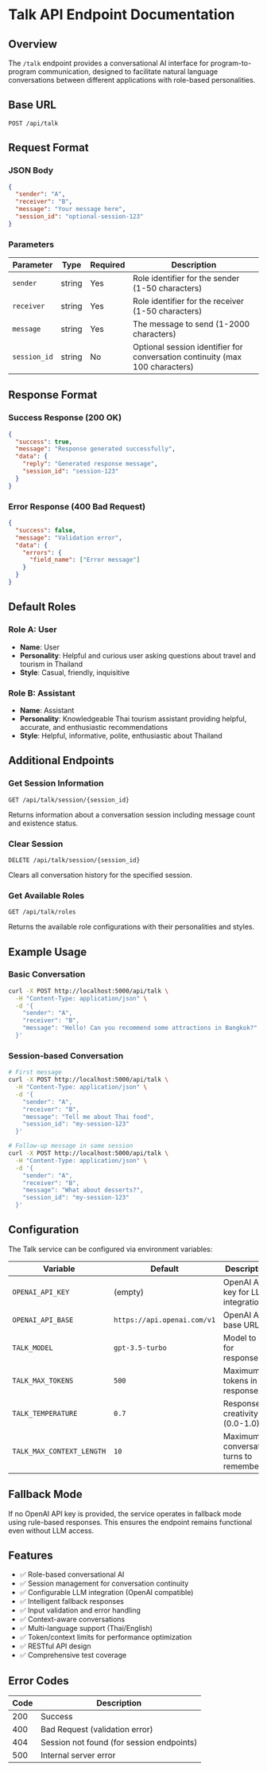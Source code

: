 # Talk API Endpoint Documentation

## Overview

The `/talk` endpoint provides a conversational AI interface for program-to-program communication, designed to facilitate natural language conversations between different applications with role-based personalities.

## Base URL

```
POST /api/talk
```

## Request Format

### JSON Body

```json
{
  "sender": "A",
  "receiver": "B", 
  "message": "Your message here",
  "session_id": "optional-session-123"
}
```

### Parameters

| Parameter | Type | Required | Description |
|-----------|------|----------|-------------|
| `sender` | string | Yes | Role identifier for the sender (1-50 characters) |
| `receiver` | string | Yes | Role identifier for the receiver (1-50 characters) |
| `message` | string | Yes | The message to send (1-2000 characters) |
| `session_id` | string | No | Optional session identifier for conversation continuity (max 100 characters) |

## Response Format

### Success Response (200 OK)

```json
{
  "success": true,
  "message": "Response generated successfully",
  "data": {
    "reply": "Generated response message",
    "session_id": "session-123"
  }
}
```

### Error Response (400 Bad Request)

```json
{
  "success": false,
  "message": "Validation error",
  "data": {
    "errors": {
      "field_name": ["Error message"]
    }
  }
}
```

## Default Roles

### Role A: User
- **Name**: User
- **Personality**: Helpful and curious user asking questions about travel and tourism in Thailand
- **Style**: Casual, friendly, inquisitive

### Role B: Assistant
- **Name**: Assistant
- **Personality**: Knowledgeable Thai tourism assistant providing helpful, accurate, and enthusiastic recommendations
- **Style**: Helpful, informative, polite, enthusiastic about Thailand

## Additional Endpoints

### Get Session Information
```
GET /api/talk/session/{session_id}
```

Returns information about a conversation session including message count and existence status.

### Clear Session
```
DELETE /api/talk/session/{session_id}
```

Clears all conversation history for the specified session.

### Get Available Roles
```
GET /api/talk/roles
```

Returns the available role configurations with their personalities and styles.

## Example Usage

### Basic Conversation

```bash
curl -X POST http://localhost:5000/api/talk \
  -H "Content-Type: application/json" \
  -d '{
    "sender": "A",
    "receiver": "B", 
    "message": "Hello! Can you recommend some attractions in Bangkok?"
  }'
```

### Session-based Conversation

```bash
# First message
curl -X POST http://localhost:5000/api/talk \
  -H "Content-Type: application/json" \
  -d '{
    "sender": "A",
    "receiver": "B",
    "message": "Tell me about Thai food",
    "session_id": "my-session-123"
  }'

# Follow-up message in same session
curl -X POST http://localhost:5000/api/talk \
  -H "Content-Type: application/json" \
  -d '{
    "sender": "A", 
    "receiver": "B",
    "message": "What about desserts?",
    "session_id": "my-session-123"
  }'
```

## Configuration

The Talk service can be configured via environment variables:

| Variable | Default | Description |
|----------|---------|-------------|
| `OPENAI_API_KEY` | (empty) | OpenAI API key for LLM integration |
| `OPENAI_API_BASE` | `https://api.openai.com/v1` | OpenAI API base URL |
| `TALK_MODEL` | `gpt-3.5-turbo` | Model to use for responses |
| `TALK_MAX_TOKENS` | `500` | Maximum tokens in response |
| `TALK_TEMPERATURE` | `0.7` | Response creativity (0.0-1.0) |
| `TALK_MAX_CONTEXT_LENGTH` | `10` | Maximum conversation turns to remember |

## Fallback Mode

If no OpenAI API key is provided, the service operates in fallback mode using rule-based responses. This ensures the endpoint remains functional even without LLM access.

## Features

- ✅ Role-based conversational AI
- ✅ Session management for conversation continuity  
- ✅ Configurable LLM integration (OpenAI compatible)
- ✅ Intelligent fallback responses
- ✅ Input validation and error handling
- ✅ Context-aware conversations
- ✅ Multi-language support (Thai/English)
- ✅ Token/context limits for performance optimization
- ✅ RESTful API design
- ✅ Comprehensive test coverage

## Error Codes

| Code | Description |
|------|-------------|
| 200 | Success |
| 400 | Bad Request (validation error) |
| 404 | Session not found (for session endpoints) |
| 500 | Internal server error |